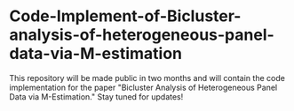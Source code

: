 # Code-Implement-of-Bicluster-analysis-of-heterogeneous-panel-data-via-M-estimation
This repository will be made public in two months and will contain the code implementation for the paper "Bicluster Analysis of Heterogeneous Panel Data via M-Estimation." Stay tuned for updates!
